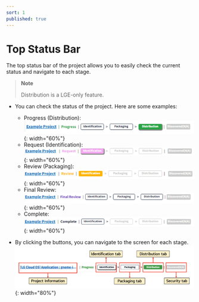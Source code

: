 ```yaml
---
sort: 1
published: true
---
```


# Top Status Bar

The top status bar of the project allows you to easily check the current status and navigate to each stage.

> **Note**
> 
> Distribution is a LGE-only feature.

- You can check the status of the project. Here are some examples:
  - Progress (Distribution):  
    ![StatusBarProgress](../images/project/status_bar/status_dist_progress.png){: width="60%"}
  - Request (Identification):  
    ![StatusBarRequest](../images/project/status_bar/status_iden_request.png){: width="60%"}
  - Review (Packaging):  
    ![StatusBarReview](../images/project/status_bar/status_pack_review.png){: width="60%"}
  - Final Review:  
    ![StatusBarFinalReview](../images/project/status_bar/status_final_review.png){: width="60%"}
  - Complete:  
    ![StatusBarComplete](../images/project/status_bar/status_complete.png){: width="60%"}

- By clicking the buttons, you can navigate to the screen for each stage.  
  ![StatusBarTab](../images/project/status_bar/status_bar_tab.png){: width="80%"}